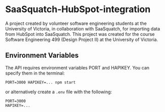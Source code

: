 # SaaSquatch-HubSpot-integration
A project created by volunteer software engineering students at the University of Victoria, in collaboration with SaaSquatch, for importing data from HubSpot into SaaSquatch. This project was created for the course Software Engineering 499 (Design Project II) at the University of Victoria.

## Environment Variables
The API requires environment variables PORT and HAPIKEY.
You can specify them in the terminal:

`PORT=3000 HAPIKEY=... npm start`

or alternatively create a `.env` file with the following:

```
PORT=3000
HAPIKEY=...

```
